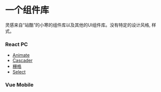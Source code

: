 # 一个组件库

灵感来自“站酷”的小寒的组件库以及其他的UI组件库。没有特定的设计风格, 样式。

### React PC

- [Animate](https://github.com/BengBu-YueZhang/Beyond/tree/master/react-beyond/src/components/Animate)
- [Cascader](https://github.com/BengBu-YueZhang/Beyond/tree/master/react-beyond/src/components/Cascader)
- [栅格](https://github.com/BengBu-YueZhang/Beyond/tree/master/react-beyond/src/components/RowCol)
- [Select](https://github.com/BengBu-YueZhang/Beyond/tree/master/react-beyond/src/components/Select)

### Vue Mobile